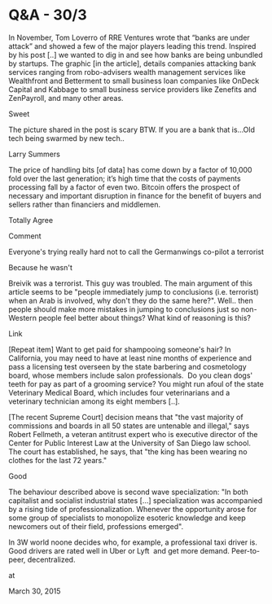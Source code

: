 # Q&A - 30/3
In November, Tom Loverro of RRE Ventures wrote that “banks are under attack” and showed a few of the major players leading this trend. Inspired by his post [..] we wanted to dig in and see how banks are being unbundled by startups. The graphic [in the article], details companies attacking bank services ranging from robo-advisers wealth management services like Wealthfront and Betterment to small business loan companies like OnDeck Capital and Kabbage to small business service providers like Zenefits and ZenPayroll, and many other areas.

Sweet

The picture shared in the post is scary BTW. If you are a bank that is...Old tech being swarmed by new tech..

Larry Summers

The price of handling bits [of data] has come down by a factor of 10,000 fold over the last generation; it’s high time that the costs of payments processing fall by a factor of even two. Bitcoin offers the prospect of necessary and important disruption in finance for the benefit of buyers and sellers rather than financiers and middlemen.

Totally Agree

Comment

Everyone's trying really hard not to call the Germanwings co-pilot a terrorist

Because he wasn't

Breivik was a terrorist. This guy was troubled. The main argument of this article seems to be "people immediately jump to conclusions (i.e. terrorist) when an Arab is involved, why don't they do the same here?". Well.. then people should make more mistakes in jumping to conclusions just so non-Western people feel better about things? What kind of reasoning is this? 

Link

[Repeat item] Want to get paid for shampooing someone's hair? In California, you may need to have at least nine months of experience and pass a licensing test overseen by the state barbering and cosmetology board, whose members include salon professionals.  Do you clean dogs' teeth for pay as part of a grooming service? You might run afoul of the state Veterinary Medical Board, which includes four veterinarians and a veterinary technician among its eight members [..].

[The recent Supreme Court] decision means that "the vast majority of commissions and boards in all 50 states are untenable and illegal," says Robert Fellmeth, a veteran antitrust expert who is executive director of the Center for Public Interest Law at the University of San Diego law school. The court has established, he says, that "the king has been wearing no clothes for the last 72 years."

Good

The behaviour described above is second wave specialization: "In both capitalist and socialist industrial states [...] specialization was accompanied by a rising tide of professionalization. Whenever the opportunity arose for some group of specialists to monopolize esoteric knowledge and keep newcomers out of their field, professions emerged".

In 3W world noone decides who, for example, a professional taxi driver is. Good drivers are rated well in Uber or Lyft  and get more demand. Peer-to-peer, decentralized.










at

March 30, 2015















